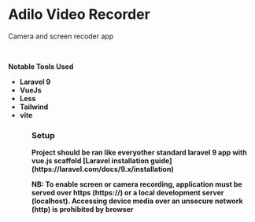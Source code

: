 <h1>Adilo Video Recorder</h1>
<p>Camera and screen recoder app</p>


<br>
<p><b>Notable Tools Used<b></p>
<ul>
 <li>Laravel 9</li>
 <li>VueJs</li>
 <li>Less</li>
 <li>Tailwind</li>
 <li>vite</li>
<ul>


<h3>Setup</h3>
<p>Project should be ran like everyother standard laravel 9 app with vue.js scaffold [Laravel installation guide](https://laravel.com/docs/9.x/installation)</p>

    
<p>NB: To enable screen or camera recording, application must be served over https (https://) or a local development server (localhost). Accessing device media over an unsecure network (http) is prohibited by browser<p>
